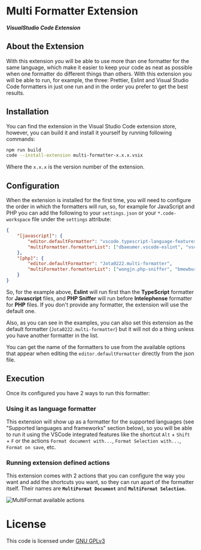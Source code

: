 # Multi Formatter Extension

**_VisualStudio Code Extension_**

## About the Extension

With this extension you will be able to use more than one formatter for the same language, which make it easier to keep your code as neat as possible when one formatter do different things than others. With this extension you will be able to run, for example, the three: Prettier, Eslint and Visual Studio Code formatters in just one run and in the order you prefer to get the best results.

## Installation

You can find the extension in the Visual Studio Code extension store, however, you can build it and install it yourself by running following commands:

```bash
npm run build
code --install-extension multi-formatter-x.x.x.vsix
```

Where the `x.x.x` is the version number of the extension.

## Configuration

When the extension is installed for the first time, you will need to configure the order in which the formatters will run, so, for example for JavaScript and PHP you can add the following to your `settings.json` or your `*.code-workspace` file under the `settings` attribute:

```json
{
    "[javascript]": {
        "editor.defaultFormatter": "vscode.typescript-language-features",
        "multiFormatter.formatterList": ["dbaeumer.vscode-eslint", "vscode.typescript-language-features"]
    },
    "[php]": {
        "editor.defaultFormatter": "Jota0222.multi-formatter",
        "multiFormatter.formatterList": ["wongjn.php-sniffer", "bmewburn.vscode-intelephense-client"]
    }
}
```

So, for the example above, **Eslint** will run first than the **TypeScript** formatter for **Javascript** files, and **PHP Sniffer** will run before **Intelephense** formatter for **PHP** files. If you don't provide any formatter, the extension will use the default one.

Also, as you can see in the examples, you can also set this extension as the default formatter (`Jota0222.multi-formatter`) but it will not do a thing unless you have another formatter in the list.

You can get the name of the formatters to use from the available options that appear when editing the `editor.defaultFormatter` directly from the json file.

## Execution

Once its configured you have 2 ways to run this formatter:

### Using it as language formatter

This extension will show up as a formatter for the supported languages (see "Supported languages and frameworks" section below), so you will be able to run it using the VSCode integrated features like the shortcut `Alt` + `Shift` + `F` or the actions `Format document with...`, `Format Selection with...`, `Format on save`, etc.

### Running extension defined actions

This extension comes with 2 actions that you can configure the way you want and add the shortcuts you want, so they can run apart of the formatter itself. Their names are **`MultiFormat Document`** and **`MultiFormat Selection`.**

![MultiFormat available actions](image/README/MultiFormat%20available%20actions.png)

# License

This code is licensed under [GNU GPLv3](./LICENSE)
